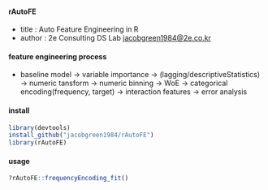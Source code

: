 #### rAutoFE
- title : Auto Feature Engineering in R
- author : 2e Consulting DS Lab <jacobgreen1984@2e.co.kr>

#### feature engineering process 
- baseline model -> variable importance -> (lagging/descriptiveStatistics) -> numeric tansform -> numeric  binning -> WoE -> categorical encoding(frequency, target) -> interaction features -> error analysis

#### install 
```r
library(devtools)
install_github("jacobgreen1984/rAutoFE")
library(rAutoFE)
```

#### usage
```r
?rAutoFE::frequencyEncoding_fit()
```

